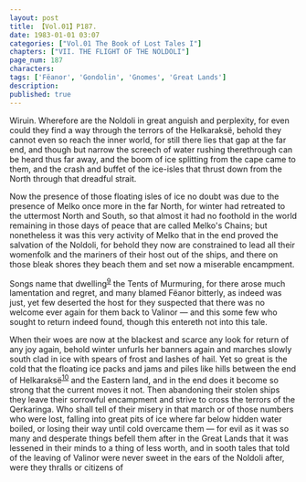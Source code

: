 ```yaml
---
layout: post
title: 【Vol.01】P187.
date: 1983-01-01 03:07
categories: ["Vol.01 The Book of Lost Tales I"]
chapters: ["VII. THE FLIGHT OF THE NOLDOLI"]
page_num: 187
characters: 
tags: ['Fëanor', 'Gondolin', 'Gnomes', 'Great Lands']
description: 
published: true
---
```


<p style="text-indent: 0;">
Wiruin. Wherefore are the Noldoli in great anguish and perplexity, for even could they find a way through the terrors of the Helkaraksë, behold they cannot even so reach the inner world, for still there lies that gap at the far end, and though but narrow the screech of water rushing therethrough can be heard thus far away, and the boom of ice splitting from the cape came to them, and the crash and buffet of the ice-isles that thrust down from the North through that dreadful strait.
</p>

Now the presence of those floating isles of ice no doubt was due to the presence of Melko once more in the far North, for winter had retreated to the uttermost North and South, so that almost it had no foothold in the world remaining in those days of peace that are called Melko's Chains; but nonetheless it was this very activity of Melko that in the end proved the salvation of the Noldoli, for behold they now are constrained to lead all their womenfolk and the mariners of their host out of the ships, and there on those bleak shores they beach them and set now a miserable encampment.

Songs name that dwelling<SUP>[9]({{site.baseurl}}/vol01-p189)</SUP> the Tents of Murmuring, for there arose much lamentation and regret, and many blamed Fëanor bitterly, as indeed was just, yet few deserted the host for they suspected that there was no welcome ever again for them back to Valinor — and this some few who sought to return indeed found, though this entereth not into this tale.

When their woes are now at the blackest and scarce any look for return of any joy again, behold winter unfurls her banners again and marches slowly south clad in ice with spears of frost and lashes of hail. Yet so great is the cold that the floating ice packs and jams and piles like hills between the end of Helkaraksë<SUP>[10]({{site.baseurl}}/vol01-p189)</SUP> and the Eastern land, and in the end does it become so strong that the current moves it not. Then abandoning their stolen ships they leave their sorrowful encampment and strive to cross the terrors of the Qerkaringa. Who shall tell of their misery in that march or of those numbers who were lost, falling into great pits of ice where far below hidden water boiled, or losing their way until cold overcame them — for evil as it was so many and desperate things befell them after in the Great Lands that it was lessened in their minds to a thing of less worth, and in sooth tales that told of the leaving of Valinor were never sweet in the ears of the Noldoli after, were they thralls or citizens of

